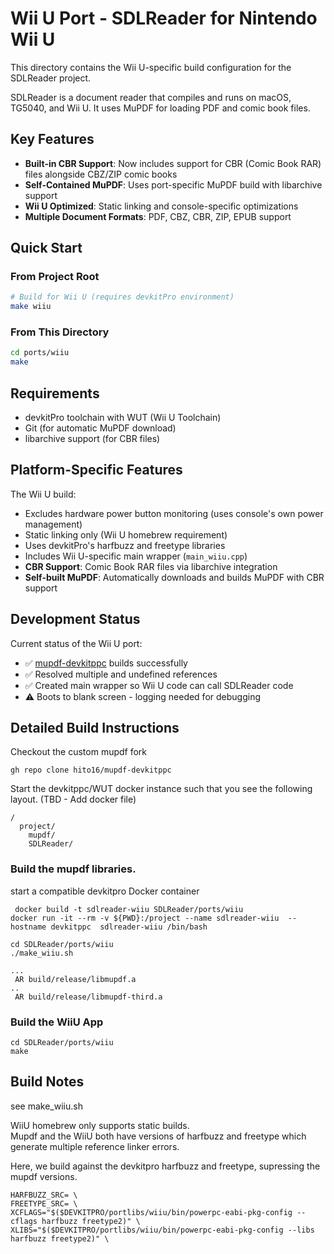# Wii U Port - SDLReader for Nintendo Wii U

This directory contains the Wii U-specific build configuration for the SDLReader project.

SDLReader is a document reader that compiles and runs on macOS, TG5040, and Wii U. It uses MuPDF for loading PDF and comic book files.

## Key Features

- **Built-in CBR Support**: Now includes support for CBR (Comic Book RAR) files alongside CBZ/ZIP comic books
- **Self-Contained MuPDF**: Uses port-specific MuPDF build with libarchive support  
- **Wii U Optimized**: Static linking and console-specific optimizations
- **Multiple Document Formats**: PDF, CBZ, CBR, ZIP, EPUB support

## Quick Start

### From Project Root
```bash
# Build for Wii U (requires devkitPro environment)
make wiiu
```

### From This Directory  
```bash
cd ports/wiiu
make
```

## Requirements
- devkitPro toolchain with WUT (Wii U Toolchain)
- Git (for automatic MuPDF download)
- libarchive support (for CBR files)

## Platform-Specific Features
The Wii U build:
- Excludes hardware power button monitoring (uses console's own power management)
- Static linking only (Wii U homebrew requirement)  
- Uses devkitPro's harfbuzz and freetype libraries
- Includes Wii U-specific main wrapper (`main_wiiu.cpp`)
- **CBR Support**: Comic Book RAR files via libarchive integration
- **Self-built MuPDF**: Automatically downloads and builds MuPDF with CBR support


## Development Status

Current status of the Wii U port:
* ✅ [mupdf-devkitppc](https://github.com/hito16/mupdf-devkitppc) builds successfully
* ✅ Resolved multiple and undefined references
* ✅ Created main wrapper so Wii U code can call SDLReader code  
* ⚠️  Boots to blank screen - logging needed for debugging

## Detailed Build Instructions

Checkout the custom mupdf fork

```
gh repo clone hito16/mupdf-devkitppc
```

Start the devkitppc/WUT docker instance such that you see the following layout. (TBD - Add docker file)

```
/
  project/
    mupdf/
    SDLReader/
```

### Build the mupdf libraries.

start a compatible devkitpro Docker container

```
 docker build -t sdlreader-wiiu SDLReader/ports/wiiu
docker run -it --rm -v ${PWD}:/project --name sdlreader-wiiu  --hostname devkitppc  sdlreader-wiiu /bin/bash
```

```
cd SDLReader/ports/wiiu
./make_wiiu.sh

...
 AR build/release/libmupdf.a
..
 AR build/release/libmupdf-third.a
```

### Build the WiiU App


```
cd SDLReader/ports/wiiu
make 
```

## Build Notes

see make_wiiu.sh

WiiU homebrew only supports static builds.  
Mupdf and the WiiU both have versions of harfbuzz and freetype which generate multiple reference linker errors.

Here, we build against the devkitpro harfbuzz and freetype, supressing the mupdf versions.

```
HARFBUZZ_SRC= \
FREETYPE_SRC= \
XCFLAGS="$($DEVKITPRO/portlibs/wiiu/bin/powerpc-eabi-pkg-config --cflags harfbuzz freetype2)" \
XLIBS="$($DEVKITPRO/portlibs/wiiu/bin/powerpc-eabi-pkg-config --libs harfbuzz freetype2)" \

```


